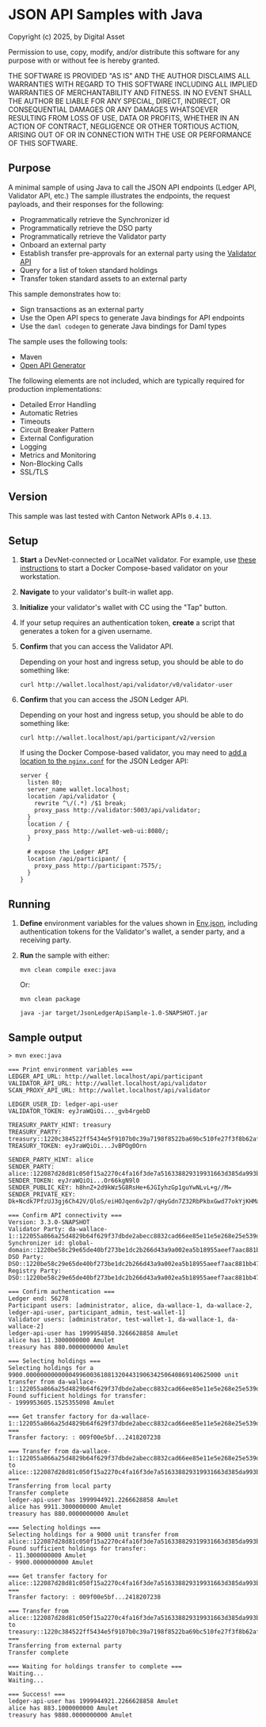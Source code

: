 # JSON API Samples with Java

Copyright (c) 2025, by Digital Asset

Permission to use, copy, modify, and/or distribute this software for any purpose
with or without fee is hereby granted.

THE SOFTWARE IS PROVIDED "AS IS" AND THE AUTHOR DISCLAIMS ALL WARRANTIES WITH REGARD TO
THIS SOFTWARE INCLUDING ALL IMPLIED WARRANTIES OF MERCHANTABILITY AND FITNESS.
IN NO EVENT SHALL THE AUTHOR BE LIABLE FOR ANY SPECIAL, DIRECT, INDIRECT, OR
CONSEQUENTIAL DAMAGES OR ANY DAMAGES WHATSOEVER RESULTING FROM LOSS OF USE,
DATA OR PROFITS, WHETHER IN AN ACTION OF CONTRACT, NEGLIGENCE OR OTHER TORTIOUS ACTION,
ARISING OUT OF OR IN CONNECTION WITH THE USE OR PERFORMANCE OF THIS SOFTWARE.

## Purpose

A minimal sample of using Java to call the JSON API endpoints (Ledger API, Validator API, etc.)
The sample illustrates the endpoints, the request payloads, and their responses for the following:

* Programmatically retrieve the Synchronizer id
* Programmatically retrieve the DSO party
* Programmatically retrieve the Validator party
* Onboard an external party
* Establish transfer pre-approvals for an external party using the [Validator API](https://docs.dev.sync.global/app_dev/validator_api/index.html#external-signing-api)
* Query for a list of token standard holdings
* Transfer token standard assets to an external party

This sample demonstrates how to:

* Sign transactions as an external party
* Use the Open API specs to generate Java bindings for API endpoints
* Use the `daml codegen` to generate Java bindings for Daml types

The sample uses the following tools:

* Maven
* [Open API Generator](https://openapi-generator.tech/docs/generators/java)

The following elements are not included,
which are typically required for production implementations:

* Detailed Error Handling
* Automatic Retries
* Timeouts
* Circuit Breaker Pattern
* External Configuration
* Logging
* Metrics and Monitoring
* Non-Blocking Calls
* SSL/TLS

## Version

This sample was last tested with Canton Network APIs `0.4.13`.

## Setup

1. **Start** a DevNet-connected or LocalNet validator.
   For example, use [these instructions](https://docs.dev.sync.global/validator_operator/validator_compose.html)
   to start a Docker Compose-based validator on your workstation.
2. **Navigate** to your validator's built-in wallet app.
3. **Initialize** your validator's wallet with CC using the "Tap" button.
4. If your setup requires an authentication token, **create** a script that generates a token for a given username.
5. **Confirm** that you can access the Validator API.

    Depending on your host and ingress setup, you should be able to do something like:
    
    ```
    curl http://wallet.localhost/api/validator/v0/validator-user
    ```

6. **Confirm** that you can access the JSON Ledger API.

   Depending on your host and ingress setup, you should be able to do something like:
   
   ```
   curl http://wallet.localhost/api/participant/v2/version
   ```

   If using the Docker Compose-based validator, you may need to
   [add a location to the `nginx.conf`](https://docs.dev.sync.global/app_dev/ledger_api/index.html#comments) for the JSON Ledger API:
   
    ```
    server {
      listen 80;
      server_name wallet.localhost;
      location /api/validator {
        rewrite ^\/(.*) /$1 break;
        proxy_pass http://validator:5003/api/validator;
      }
      location / {
        proxy_pass http://wallet-web-ui:8080/;
      }

      # expose the Ledger API
      location /api/participant/ {
        proxy_pass http://participant:7575/;
      }
    }
    ```

## Running

1. **Define** environment variables for the values shown in
   [Env.json](./JsonLedgerApiSample/src/main/java/com/example/Env.java),
   including authentication tokens for the Validator's wallet,
   a sender party, and a receiving party.

2. **Run** the sample with either:

    ```
    mvn clean compile exec:java
    ```

    Or:

    ```
    mvn clean package

    java -jar target/JsonLedgerApiSample-1.0-SNAPSHOT.jar
    ```

## Sample output

```
> mvn exec:java

=== Print environment variables ===
LEDGER_API_URL: http://wallet.localhost/api/participant
VALIDATOR_API_URL: http://wallet.localhost/api/validator
SCAN_PROXY_API_URL: http://wallet.localhost/api/validator

LEDGER_USER_ID: ledger-api-user
VALIDATOR_TOKEN: eyJraWQiOi..._gvb4rgebD

TREASURY_PARTY_HINT: treasury
TREASURY_PARTY: treasury::1220c384522ff5434e5f9107b0c39a7198f8522ba69bc510fe27f3f8b62af2bb2558
TREASURY_TOKEN: eyJraWQiOi...JvBPOg0Orn

SENDER_PARTY_HINT: alice
SENDER_PARTY: alice::122087d28d81c050f15a2270c4fa16f3de7a516338829319931663d385da993b1c0c
SENDER_TOKEN: eyJraWQiOi...Or66kgN9l0
SENDER_PUBLIC_KEY: h8hnZ+2d9kWz5G8RsHe+6JGIyhzGp1guYwNLvL+g//M=
SENDER_PRIVATE_KEY: Dk+Ncdk7PfzUJ3gj6Ch42V/QloS/eiHOJqen6v2p7/qHyGdn7Z32RbPkbxGwd77okYjKHManWC5jA0u8v6D/8w==

=== Confirm API connectivity ===
Version: 3.3.0-SNAPSHOT
Validator Party: da-wallace-1::122055a866a25d4829b64f629f37dbde2abecc8832cad66ee85e11e5e268e25e539d
Synchronizer id: global-domain::1220be58c29e65de40bf273be1dc2b266d43a9a002ea5b18955aeef7aac881bb471a
DSO Party: DSO::1220be58c29e65de40bf273be1dc2b266d43a9a002ea5b18955aeef7aac881bb471a
Registry Party: DSO::1220be58c29e65de40bf273be1dc2b266d43a9a002ea5b18955aeef7aac881bb471a

=== Confirm authentication ===
Ledger end: 56278
Participant users: [administrator, alice, da-wallace-1, da-wallace-2, ledger-api-user, participant_admin, test-wallet-1]
Validator users: [administrator, test-wallet-1, da-wallace-1, da-wallace-2]
ledger-api-user has 1999954850.3266628858 Amulet
alice has 11.3000000000 Amulet
treasury has 880.0000000000 Amulet

=== Selecting holdings ===
Selecting holdings for a 9900.0000000000000499600361081320443190634250640869140625000 unit transfer from da-wallace-1::122055a866a25d4829b64f629f37dbde2abecc8832cad66ee85e11e5e268e25e539d
Found sufficient holdings for transfer: 
- 1999953605.1525355098 Amulet

=== Get transfer factory for da-wallace-1::122055a866a25d4829b64f629f37dbde2abecc8832cad66ee85e11e5e268e25e539d ===
Transfer factory: : 009f00e5bf...2418207238

=== Transfer from da-wallace-1::122055a866a25d4829b64f629f37dbde2abecc8832cad66ee85e11e5e268e25e539d to alice::122087d28d81c050f15a2270c4fa16f3de7a516338829319931663d385da993b1c0c ===
Transferring from local party
Transfer complete
ledger-api-user has 1999944921.2266628858 Amulet
alice has 9911.3000000000 Amulet
treasury has 880.0000000000 Amulet

=== Selecting holdings ===
Selecting holdings for a 9000 unit transfer from alice::122087d28d81c050f15a2270c4fa16f3de7a516338829319931663d385da993b1c0c
Found sufficient holdings for transfer: 
- 11.3000000000 Amulet
- 9900.0000000000 Amulet

=== Get transfer factory for alice::122087d28d81c050f15a2270c4fa16f3de7a516338829319931663d385da993b1c0c ===
Transfer factory: : 009f00e5bf...2418207238

=== Transfer from alice::122087d28d81c050f15a2270c4fa16f3de7a516338829319931663d385da993b1c0c to treasury::1220c384522ff5434e5f9107b0c39a7198f8522ba69bc510fe27f3f8b62af2bb2558 ===
Transferring from external party
Transfer complete

=== Waiting for holdings transfer to complete ===
Waiting...
Waiting...

=== Success! ===
ledger-api-user has 1999944921.2266628858 Amulet
alice has 883.1000000000 Amulet
treasury has 9880.0000000000 Amulet
```
